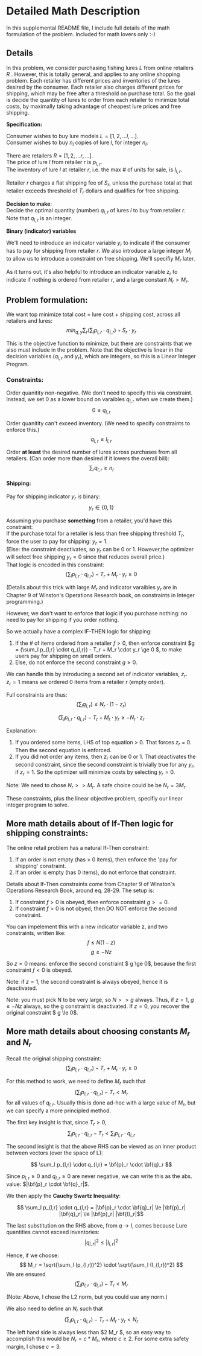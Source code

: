 # Detailed Math Description
In this supplemental README file, I include full details of the math formulation of 
the problem. Included for math lovers only :-)

## Details

In this problem, we consider purchasing fishing lures $L$ from online retailers $R$ . However, this is totally general, and applies to any online shopping problem. Each retailer has different prices and inventories of the lures desired by the consumer.  Each retailer also charges different prices for shipping, which may be free after a threshold on purchase total.  So the goal is decide the quantity of lures to order from each retailer to minimize total costs, by maximally taking advantage of cheapest lure prices and free shipping.

**Specification:**  

Consumer wishes to buy lure models $L = [1, 2, ... l, ...]$.  
Consumer wishes to buy $n_l$ copies of lure $l$, for integer $n_l$.  

There are retailers $R = [1, 2, ... r, ...]$.  
The price of lure $l$ from retailer $r$ is $p_{l,r}$.  
The inventory of lure $l$ at retailer $r$, i.e. the max # of units for sale, is $I_{l,r}$. 

Retailer $r$ charges a flat shipping fee of $S_r$, unless the purchase total at that retailer exceeds threshold of $T_r$ dollars and qualifies for free shipping.

**Decision to make**:  
Decide the optimal quantity (number) $q_{l,r}$ of lures $l$ to buy from retailer $r$.
Note that $q_{l,r}$ is an integer.

**Binary (indicator) variables**

We'll need to introduce an indicator variable $y_r$ to indicate if the consumer has to pay for shipping from retailer $r$.  We also introduce a large integer $M_r$ to allow us to introduce a constraint on free shipping. We'll specifiy $M_r$ later.

As it turns out, it's also helpful to introduce an indicator variable $z_r$ to indicate if nothing is ordered from retailer $r$, and a large constant $N_r > M_r$.


## Problem formulation:

We want top minimize total cost = lure cost + shipping cost, across all retailers and lures:
$$
    min_{q,y} \sum_{r}(\sum_{l} p_{l,r}\cdot q_{l,r}) + S_r \cdot y_r
$$

This is the objective function to minimize, but there are constraints that we
also must include in the problem.  Note that the objective is linear in the
decision variables ($q_{l,r}$ and $y_r$), which are integers, so this is a 
Linear Integer Program.

### Constraints:

Order quanitity non-negative. (We don't need to specify this via constraint. Instead, we set 0 as a lower bound on varaibles $q_{l,r}$ when we create them.)
$$
 0 \le q_{l,r}
$$

Order quanitity can't exceed inventory. (We need to specify constraints to enforce this.)
$$
 q_{l,r} \le I_{l,r}
$$

Order **at least** the desired number of lures across purchases from all retailers.  (Can order more than desired if it lowers the overall bill):
$$
\sum_r q_{l,r} \ge n_l
$$

#### Shipping:
Pay for shipping indicator $y_r$ is binary:
$$y_r \in \{0,1\}$$

Assuming you purchase **something** from a retailer, you'd have this constraint:  
If the purchase total for a retailer is less than free shipping threshold $T_r$, force the user to pay for shipping: $y_r = 1$.  
(Else: the constraint deactivates, so $y_r$ can be 0 or 1. However,the optimizer will select free shipping $y_r = 0$ since that reduces overall price.)  
That logic is encoded in this constraint:
$$(\sum_l p_{l,r} \cdot q_{l,r}) - T_r + M_r \cdot y_r \ge 0  $$

(Details about this trick with large $M_r$ and indicator varaibles $y_r$ are in Chapter 9 of Winston's Operations Research book, on constraints in Integer programming.)  

However, we don't want to enforce that logic if you purchase nothing: no need to pay for shipping if you order nothing.

So we actually have a complex IF-THEN logic for shipping:
1. If the # of items ordered from a retailer $f > 0$, then enforce constraint $g = (\sum_l p_{l,r} \cdot q_{l,r}) - T_r + M_r \cdot y_r \ge 0 $, to make users pay for shipping on small orders.
2. Else, do not enforce the second constraint $g \ge 0$.

We can handle this by introducing a second set of indicator variables, $z_r$.   
$z_r = 1$ means we ordered $0$ items from a retailer r (empty order).

Full constraints are thus:
$$ (\sum_l q_{l,r}) \le N_r \cdot (1-z_r) $$

$$(\sum_l p_{l,r} \cdot q_{l,r}) - T_r + M_r \cdot y_r \ge - N_r \cdot z_r  $$

Explanation:
1. If you ordered some items, LHS of top equation > 0. That forces $z_r$ = 0.  Then the second equation is enforced.
1. If you did not order any items, then $z_r$ can be 0 or 1.  That deactivates the second constraint, since the second constraint is trivially true for any $y_r$, if $z_r = 1$. So the optimizer will minimize costs by selecting $y_r = 0$.

Note:  We need to chose $N_r >> M_r$. A safe choice could be be $N_r = 3M_r$.

These constraints, plus the linear objective problem, specifiy our linear
integer program to solve.

## More math details about of If-Then logic for shipping constraints:

The online retail problem has a natural If-Then constraint:
1. If an order is not empty (has > 0 items), then enforce the 'pay for shipping' constraint.
1. If an order is empty (has 0 items), do not enforce that constraint.

Details about If-Then constraints come from Chapter 9 of Winston's Operations Research Book, around eq. 28-29.  The setup is:
1. If constraint $f > 0$ is obeyed, then enforce constraint $g >= 0$.
1. If constraint $f > 0$ is not obyed, then DO NOT enforce the second constraint.

You can impelement this with a new indicator variable z, and two constraints, written like:
$$ f \le N ( 1- z)$$
$$ g \ge - N z $$

So $z=0$ means: enforce the second constraint $ g \ge 0$, because the first constraint $f < 0$ is obeyed.

Note: if $z=1$, the second constraint is always obeyed, hence it is deactivated.

Note: you must pick N to be very large, so $N >> g$ always.  Thus, if $z=1$, $g \le - Nz$ always, so the g constraint is deactivated.  If $z=0$, you recover the original constraint $ g \le 0$.


## More math details about choosing constants $M_r$ and $N_r$
Recall the original shipping constraint:
$$(\sum_l p_{l,r} \cdot q_{l,r}) - T_r + M_r \cdot y_r \ge 0  $$

For this method to work, we need to define $M_r$ such that
$$ (\sum_l p_{l,r} \cdot q_{l,r}) - T_r  < M_r$$
for all values of $q_{l,r}$.  Usually this is done ad-hoc with a large value of $M_r$, but we can specify a more principled method.

The first key insight is that, since $T_r > 0$,
$$ \sum_l p_{l,r} \cdot q_{l,r} - T_r < \sum_l p_{l,r} \cdot q_{l,r}$$

The second insight is that the above RHS can be viewed as an inner product between vectors (over the space of L):  

$$ \sum_l p_{l,r} \cdot q_{l,r} = \bf{p}_r \cdot \bf{q}_r $$


Since $p_{l,r} \ge 0$ and $q_{l,r} \ge 0$ are never negative, we can write this as the abs. value: $|\bf{p}_r \cdot \bf{q}_r|$.  

We then apply the **Cauchy Swartz Inequality**:

$$ \sum_l p_{l,r} \cdot q_{l,r} = |\bf{p}_r \cdot \bf{q}_r| \le |\bf{p}_r| |\bf{q}_r| \le |\bf{p}_r| |\bf{I}_r|$$

The last substitution on the RHS above, from $q \rightarrow I$, comes because Lure quantities cannot exceed inventories:
$$ |q_{l,r}|^2 \le |I_{l,r}|^2 $$

Hence, if we choose:
$$ M_r = \sqrt{\sum_l (p_{l,r})^2} \cdot \sqrt{\sum_l (I_{l,r})^2} $$
We are ensured 
$$ (\sum_l p_{l,r} \cdot q_{l,r}) - T_r  < M_r$$

(Note: Above, I chose the L2 norm, but you could use any norm.)

We also need to define an $N_r$ such that
$$(\sum_l p_{l,r} \cdot q_{l,r}) - T_r + M_r \cdot y_r < N_r  $$

The left hand side is always less than $2 M_r $, so an easy way to accomplish this would be $N_r = c * M_r$, where $c \ge 2$.  For some extra safety margin, I chose $c = 3$.